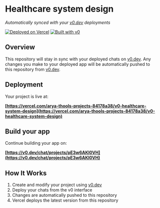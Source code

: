 # Healthcare system design

*Automatically synced with your [v0.dev](https://v0.dev) deployments*

[![Deployed on Vercel](https://img.shields.io/badge/Deployed%20on-Vercel-black?style=for-the-badge&logo=vercel)](https://vercel.com/arya-thools-projects-84178a38/v0-healthcare-system-design)
[![Built with v0](https://img.shields.io/badge/Built%20with-v0.dev-black?style=for-the-badge)](https://v0.dev/chat/projects/pE3w6AKl0VH)

## Overview

This repository will stay in sync with your deployed chats on [v0.dev](https://v0.dev).
Any changes you make to your deployed app will be automatically pushed to this repository from [v0.dev](https://v0.dev).

## Deployment

Your project is live at:

**[https://vercel.com/arya-thools-projects-84178a38/v0-healthcare-system-design](https://vercel.com/arya-thools-projects-84178a38/v0-healthcare-system-design)**

## Build your app

Continue building your app on:

**[https://v0.dev/chat/projects/pE3w6AKl0VH](https://v0.dev/chat/projects/pE3w6AKl0VH)**

## How It Works

1. Create and modify your project using [v0.dev](https://v0.dev)
2. Deploy your chats from the v0 interface
3. Changes are automatically pushed to this repository
4. Vercel deploys the latest version from this repository
